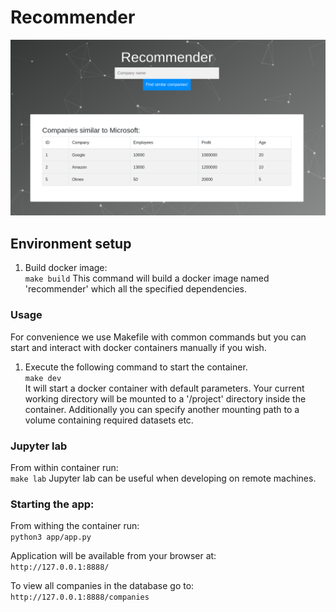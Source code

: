 # Recommender
![image info](homepage_screen.png)

## Environment setup
1. Build docker image:  
`make build`
This command will build a docker image named 'recommender' which all the specified dependencies.

### Usage
For convenience we use Makefile with common commands but you can start and interact with docker containers manually if you wish.  

1. Execute the following command to start the container.  
`make dev`  
It will start a docker container with default parameters. Your current working directory will be mounted to a '/project' directory inside the container. Additionally you can specify another mounting path to a volume containing required datasets etc.

### Jupyter lab
From within container run:  
`make lab`
Jupyter lab can be useful when developing on remote machines.

### Starting the app:
From withing the container run:  
`python3 app/app.py`

Application will be available from your browser at:  
`http://127.0.0.1:8888/`

To view all companies in the database go to:  
`http://127.0.0.1:8888/companies`